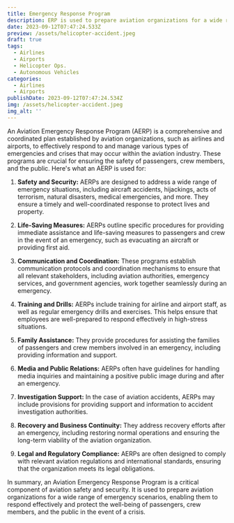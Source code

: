 ```yaml
---
title: Emergency Response Program
description: ERP is used to prepare aviation organizations for a wide range of emergency scenarios, enabling them to respond effectively and protect the well-being of passengers, crew members, and the public in the event of a crisis.
date: 2023-09-12T07:47:24.533Z
preview: /assets/helicopter-accident.jpeg
draft: true
tags:
  - Airlines
  - Airports
  - Helicopter Ops.
  - Autonomous Vehicles
categories:
  - Airlines
  - Airports
publishDate: 2023-09-12T07:47:24.534Z
img: /assets/helicopter-accident.jpeg
img_alt: ''
---
```


An Aviation Emergency Response Program (AERP) is a comprehensive and coordinated plan established by aviation organizations, such as airlines and airports, to effectively respond to and manage various types of emergencies and crises that may occur within the aviation industry. These programs are crucial for ensuring the safety of passengers, crew members, and the public. Here's what an AERP is used for:

1. **Safety and Security:** AERPs are designed to address a wide range of emergency situations, including aircraft accidents, hijackings, acts of terrorism, natural disasters, medical emergencies, and more. They ensure a timely and well-coordinated response to protect lives and property.

2. **Life-Saving Measures:** AERPs outline specific procedures for providing immediate assistance and life-saving measures to passengers and crew in the event of an emergency, such as evacuating an aircraft or providing first aid.

3. **Communication and Coordination:** These programs establish communication protocols and coordination mechanisms to ensure that all relevant stakeholders, including aviation authorities, emergency services, and government agencies, work together seamlessly during an emergency.

4. **Training and Drills:** AERPs include training for airline and airport staff, as well as regular emergency drills and exercises. This helps ensure that employees are well-prepared to respond effectively in high-stress situations.

5. **Family Assistance:** They provide procedures for assisting the families of passengers and crew members involved in an emergency, including providing information and support.

6. **Media and Public Relations:** AERPs often have guidelines for handling media inquiries and maintaining a positive public image during and after an emergency.

7. **Investigation Support:** In the case of aviation accidents, AERPs may include provisions for providing support and information to accident investigation authorities.

8. **Recovery and Business Continuity:** They address recovery efforts after an emergency, including restoring normal operations and ensuring the long-term viability of the aviation organization.

9. **Legal and Regulatory Compliance:** AERPs are often designed to comply with relevant aviation regulations and international standards, ensuring that the organization meets its legal obligations.

In summary, an Aviation Emergency Response Program is a critical component of aviation safety and security. It is used to prepare aviation organizations for a wide range of emergency scenarios, enabling them to respond effectively and protect the well-being of passengers, crew members, and the public in the event of a crisis.
